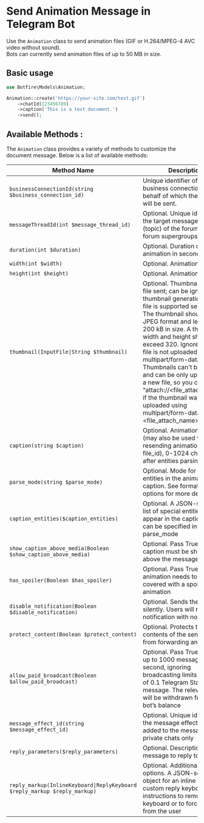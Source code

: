 # Send Animation Message in Telegram Bot

Use the `Animation` class to send animation files (GIF or H.264/MPEG-4 AVC video without sound).  
Bots can currently send animation files of up to 50 MB in size.


## Basic usage


```php
use Botfire\Models\Animation;

Animation::create('https://your-site.com/test.gif')
    ->chatId(123456789)
    ->caption('This is a test document.')
    ->send();
```



## Available Methods :

The `Animation` class provides a variety of methods to customize the document message. Below is a list of available methods:

| Method Name                        | Description                                                                                             |
|------------------------------------|---------------------------------------------------------------------------------------------------------|
| `businessConnectionId(string $business_connection_id)` | Unique identifier of the business connection on behalf of which the message will be sent. |
| `messageThreadId(int $message_thread_id)` |  Optional. Unique identifier for the target message thread (topic) of the forum; for forum supergroups only. |
| `duration(int $duration)`           |  Optional. Duration of sent animation in seconds.                                                     |
| `width(int $width)`                | Optional. Animation width.                                                                            |
| `height(int $height)`              | Optional. Animation height.                                                                            |
| `thumbnail(InputFile\|String $thumbnail)` | Optional. Thumbnail of the file sent; can be ignored if thumbnail generation for the file is supported server-side. The thumbnail should be in JPEG format and less than 200 kB in size. A thumbnail's width and height should not exceed 320. Ignored if the file is not uploaded using multipart/form-data. Thumbnails can't be reused and can be only uploaded as a new file, so you can pass “attach://<file_attach_name>” if the thumbnail was uploaded using multipart/form-data under <file_attach_name>. |
| `caption(string $caption)`         | Optional. Animation caption (may also be used when resending animation by file_id), 0-1024 characters after entities parsing. |
| `parse_mode(string $parse_mode)`     | Optional. Mode for parsing entities in the animation caption. See formatting options for more details.         |
| `caption_entities($caption_entities)` | Optional. A JSON-serialized list of special entities that appear in the caption, which can be specified instead of parse_mode |
| `show_caption_above_media(Boolean $show_caption_above_media)` | Optional. Pass True, if the caption must be shown above the message media |
| `has_spoiler(Boolean $has_spoiler)`  | Optional. Pass True if the animation needs to be covered with a spoiler animation |
| `disable_notification(Boolean $disable_notification)` | Optional. Sends the message silently. Users will receive a notification with no sound. |
| `protect_content(Boolean $protect_content)` | Optional. Protects the contents of the sent message from forwarding and saving |
| `allow_paid_broadcast(Boolean $allow_paid_broadcast)` | Optional. Pass True to allow up to 1000 messages per second, ignoring broadcasting limits for a fee of 0.1 Telegram Stars per message. The relevant Stars will be withdrawn from the bot’s balance |
| `message_effect_id(string $message_effect_id)` | Optional. Unique identifier of the message effect to be added to the message; for private chats only |
| `reply_parameters($reply_parameters)` | Optional. Description of the message to reply to |
| `reply_markup(InlineKeyboard\|ReplyKeyboard $reply_markup $reply_markup)` | Optional. Additional interface options. A JSON-serialized object for an inline keyboard, custom reply keyboard, instructions to remove a reply keyboard or to force a reply from the user |



